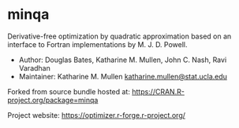 # minqa
Derivative-free optimization by quadratic approximation based on an interface to Fortran implementations by M. J. D. Powell.

- Author: Douglas Bates, Katharine M. Mullen, John C. Nash, Ravi Varadhan
- Maintainer: Katharine M. Mullen <katharine.mullen@stat.ucla.edu>

Forked from source bundle hosted at: https://CRAN.R-project.org/package=minqa

Project website: https://optimizer.r-forge.r-project.org/



